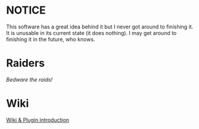 # NOTICE
This software has a great idea behind it but I never got around to finishing it.
It is unusable in its current state (it does nothing).
I may get around to finishing it in the future, who knows.

# Raiders
*Bedware the raids!*
# Wiki
[Wiki & Plugin introduction](./../../wiki)
